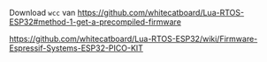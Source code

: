 
Download `wcc` van
https://github.com/whitecatboard/Lua-RTOS-ESP32#method-1-get-a-precompiled-firmware


https://github.com/whitecatboard/Lua-RTOS-ESP32/wiki/Firmware-Espressif-Systems-ESP32-PICO-KIT
